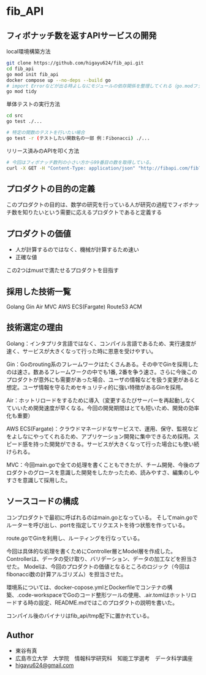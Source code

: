 
# fib_API

## フィボナッチ数を返すAPIサービスの開発

local環境構築方法

```bash
git clone https://github.com/higayu624/fib_api.git
cd fib_api
go mod init fib_api
docker compose up --no-deps --build go
# import Errorなどが出る時よしなにモジュールの依存関係を整理してくれる（go.modファイルがあるディレクトリで実行）
go mod tidy
```

単体テストの実行方法
```bash
cd src
go test ./...

# 特定の関数のテストを行いたい場合
go test -r (テストしたい関数名の一部 例：Fibonacci) ./...
```

リリース済みのAPIを叩く方法

```bash
# 今回はフィボナッチ数列の小さい方から99番目の数を取得している。
curl -X GET -H "Content-Type: application/json" "http://fibapi.com/fib?n=99
```

## プロダクトの目的の定義
このプロダクトの目的は、数学の研究を行っている人が研究の過程でフィボナッチ数を知りたいという需要に応えるプロダクトであると定義する

## プロダクトの価値
- 人が計算するのではなく、機械が計算するため速い
- 正確な値

この2つはmustで満たせるプロダクトを目指す

## 採用した技術一覧
Golang Gin Air MVC AWS ECS(Fargate) Route53 ACM

## 技術選定の理由

Golang：インタプリタ言語ではなく、コンパイル言語であるため、実行速度が速く、サービスが大きくなって行った時に恩恵を受けやすい。

Gin：Goのrouting系のフレームワークはたくさんある。その中でGinを採用したのは速さ。数あるフレームワークの中でも1番, 2番を争う速さ。さらに今後このプロダクトが意外にも需要があった場合、ユーザの情報などを扱う変更があると想定。ユーザ情報を守るためセキュリティ的に強い特徴があるGinを採用。

Air：ホットリロードをするために導入（変更するたびサーバーを再起動しなくていいため開発速度が早くなる。今回の開発期間はとても短いため、開発の効率化も重要）

AWS ECS(Fargate)：クラウドマネージドなサービスで、運用、保守、監視などをよしなにやってくれるため、アプリケーション開発に集中できるため採用。スピード感を持った開発ができる。サービスが大きくなって行った場合にも使い続けられる。

MVC：今回main.goで全ての処理を書くこともできたが、チーム開発、今後のプロダクトのグロースを意識した開発をしたかったため、読みやすさ、編集のしやすさを意識して採用した。

## ソースコードの構成
コンプロダクトで最初に呼ばれるのはmain.goとなっている。
そしてmain.goでルーターを呼び出し、portを指定してリクエストを待つ状態を作っている。

route.goでGinを利用し、ルーティングを行なっている。

今回は具体的な処理を書くためにController層とModel層を作成した。
Controllerは、データの受け取り、バリデーション、データの加工などを担当させた。
Modelは、今回のプロダクトの価値となるところのロジック（今回はfibonacci数の計算アルゴリズム）を担当させた。

環境系については、docker-copose.ymlとDockerfileでコンテナの構築、.code-workspaceでGoのコード整形ツールの使用、.air.tomlはホットリロードする時の設定、README.mdではこのプロダクトの説明を書いた。

コンパイル後のバイナリはfib_api/tmp配下に置かれている。

## Author

* 東谷有真
* 広島市立大学　大学院　情報科学研究科　知能工学選考　データ科学講座
* higayu624@gmail.com